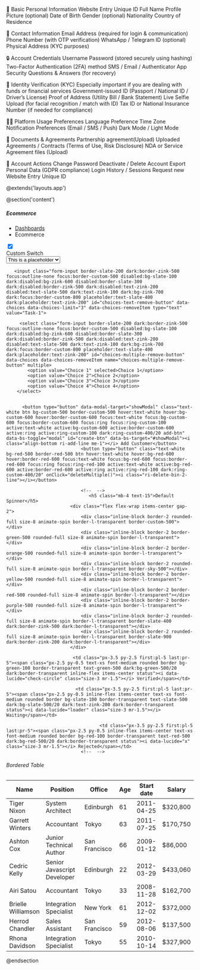 🧑 Basic Personal Information
Website Entry Unique ID
Full Name
Profile Picture (optional)
Date of Birth
Gender (optional)
Nationality
Country of Residence

📱 Contact Information
Email Address (required for login & communication)
Phone Number (with OTP verification)
WhatsApp / Telegram ID (optional)
Physical Address (KYC purposes)

🔒 Account Credentials
Username
Password (stored securely using hashing)
Two-Factor Authentication (2FA) method
SMS / Email / Authenticator App
Security Questions & Answers (for recovery)

🧾 Identity Verification (KYC)
Especially important if you are dealing with funds or financial services
Government-issued ID (Passport / National ID / Driver’s License)
Proof of Address (Utility Bill / Bank Statement)
Live Selfie Upload (for facial recognition / match with ID)
Tax ID or National Insurance Number (if needed for compliance)

👨‍💻 Platform Usage Preferences
Language Preference
Time Zone
Notification Preferences (Email / SMS / Push)
Dark Mode / Light Mode

📁 Documents & Agreements
Partnership agreement(Upload)
Uploaded Agreements / Contracts (Terms of Use, Risk Disclosure)
NDA or Service Agreement files (Upload)

🔄 Account Actions
Change Password
Deactivate / Delete Account
Export Personal Data (GDPR compliance)
Login History / Sessions
Request new Website Entry Unique ID



<!--  -->
@extends('layouts.app')

@section('content')
 <!-- bread crumb -->
<div class="flex flex-col gap-2 py-4 md:flex-row md:items-center print:hidden">
    <div class="grow">
        <h5 class="text-16">Ecommerce</h5>
    </div>
    <ul class="flex items-center gap-2 text-sm font-normal shrink-0">
        <li class="relative before:content-['\ea54'] before:font-remix ltr:before:-right-1 rtl:before:-left-1  before:absolute before:text-[18px] before:-top-[3px] ltr:pr-4 rtl:pl-4 before:text-slate-400 dark:text-zink-200">
            <a href="#!" class="text-slate-400 dark:text-zink-200">Dashboards</a>
        </li>
        <li class="text-slate-700 dark:text-zink-100">
            Ecommerce
        </li>
    </ul>
</div>
<!-- bread crumb End -->

<!-- icon switch start-->
 <div class="flex items-center">
    <div class="relative inline-block w-10 align-middle transition duration-200 ease-in ltr:mr-2 rtl:ml-2">
        <input type="checkbox" name="customIconSwitch" id="customIconSwitch" class="absolute block size-5 transition duration-300 ease-linear border-2 border-slate-200 dark:border-zink-500 rounded-full appearance-none cursor-pointer bg-white/80 dark:bg-zink-600 peer/published checked:bg-white dark:checked:bg-white ltr:checked:right-0 rtl:checked:left-0 checked:bg-none checked:border-custom-500 dark:checked:border-custom-500 arrow-none after:absolute after:text-slate-500 dark:after:text-zink-200 after:content-['\eb99'] after:text-xs after:inset-0 after:flex after:items-center after:justify-center after:font-remix after:leading-none checked:after:text-custom-500 dark:checked:after:text-custom-500 checked:after:content-['\eb7b']" checked>
        <label for="customIconSwitch" class="block h-5 overflow-hidden duration-300 ease-linear border rounded-full cursor-pointer cursor-pointertransition border-slate-200 dark:border-zink-500 bg-slate-200 dark:bg-zink-600 peer-checked/published:bg-custom-500 peer-checked/published:border-custom-500"></label>
    </div>
    <label for="customIconSwitch" class="inline-block text-base font-medium cursor-pointer">Custom Switch</label>
</div>
<!-- icon switch end-->

   <select class="form-input border-slate-200 dark:border-zink-500 focus:outline-none focus:border-custom-500 disabled:bg-slate-100 dark:disabled:bg-zink-600 disabled:border-slate-300 dark:disabled:border-zink-500 dark:disabled:text-zink-200 disabled:text-slate-500 dark:text-zink-100 dark:bg-zink-700 dark:focus:border-custom-800 placeholder:text-slate-400 dark:placeholder:text-zink-200" data-choices name="choices-single-default" id="choices-single-default">
        <option value="">This is a placeholder</option>
        <option value="Choice 1">Choice 1</option>
        <option value="Choice 2">Choice 2</option>
        <option value="Choice 3">Choice 3</option>
    </select>

       <input class="form-input border-slate-200 dark:border-zink-500 focus:outline-none focus:border-custom-500 disabled:bg-slate-100 dark:disabled:bg-zink-600 disabled:border-slate-300 dark:disabled:border-zink-500 dark:disabled:text-zink-200 disabled:text-slate-500 dark:text-zink-100 dark:bg-zink-700 dark:focus:border-custom-800 placeholder:text-slate-400 dark:placeholder:text-zink-200" id="choices-text-remove-button" data-choices data-choices-limit="3" data-choices-removeItem type="text" value="Task-1">

         <select class="form-input border-slate-200 dark:border-zink-500 focus:outline-none focus:border-custom-500 disabled:bg-slate-100 dark:disabled:bg-zink-600 disabled:border-slate-300 dark:disabled:border-zink-500 dark:disabled:text-zink-200 disabled:text-slate-500 dark:text-zink-100 dark:bg-zink-700 dark:focus:border-custom-800 placeholder:text-slate-400 dark:placeholder:text-zink-200" id="choices-multiple-remove-button" data-choices data-choices-removeItem name="choices-multiple-remove-button" multiple>
            <option value="Choice 1" selected>Choice 1</option>
            <option value="Choice 2">Choice 2</option>
            <option value="Choice 3">Choice 3</option>
            <option value="Choice 4">Choice 4</option>
        </select>


          <button type="button" data-modal-target="showModal" class="text-white btn bg-custom-500 border-custom-500 hover:text-white hover:bg-custom-600 hover:border-custom-600 focus:text-white focus:bg-custom-600 focus:border-custom-600 focus:ring focus:ring-custom-100 active:text-white active:bg-custom-600 active:border-custom-600 active:ring active:ring-custom-100 dark:ring-custom-400/20 add-btn" data-bs-toggle="modal" id="create-btn" data-bs-target="#showModal"><i class="align-bottom ri-add-line me-1"></i> Add Customer</button>
                                <button type="button" class="text-white bg-red-500 border-red-500 btn hover:text-white hover:bg-red-600 hover:border-red-600 focus:text-white focus:bg-red-600 focus:border-red-600 focus:ring focus:ring-red-100 active:text-white active:bg-red-600 active:border-red-600 active:ring active:ring-red-100 dark:ring-custom-400/20" onClick="deleteMultiple()"><i class="ri-delete-bin-2-line"></i></button>

                                <!--  -->
                                   <h5 class="mb-4 text-15">Default Spinner</h5>
                            <div class="flex flex-wrap items-center gap-2">
                                <div class="inline-block border-2 rounded-full size-8 animate-spin border-l-transparent border-custom-500"></div>
                                <div class="inline-block border-2 border-green-500 rounded-full size-8 animate-spin border-l-transparent"></div>
                                <div class="inline-block border-2 border-orange-500 rounded-full size-8 animate-spin border-l-transparent"></div>
                                <div class="inline-block border-2 rounded-full size-8 animate-spin border-l-transparent border-sky-500"></div>
                                <div class="inline-block border-2 border-yellow-500 rounded-full size-8 animate-spin border-l-transparent"></div>
                                <div class="inline-block border-2 border-red-500 rounded-full size-8 animate-spin border-l-transparent"></div>
                                <div class="inline-block border-2 border-purple-500 rounded-full size-8 animate-spin border-l-transparent"></div>
                                <div class="inline-block border-2 rounded-full size-8 animate-spin border-l-transparent border-slate-400 dark:border-zink-500 dark:border-l-transparent"></div>
                                <div class="inline-block border-2 rounded-full size-8 animate-spin border-l-transparent border-slate-900 dark:border-zink-200 dark:border-l-transparent"></div>
                            </div>

                             <td class="px-3.5 py-2.5 first:pl-5 last:pr-5"><span class="px-2.5 py-0.5 text-xs font-medium rounded border bg-green-100 border-transparent text-green-500 dark:bg-green-500/20 dark:border-transparent inline-flex items-center status"><i data-lucide="check-circle" class="size-3 mr-1.5"></i> Verified</span></td>

                              <td class="px-3.5 py-2.5 first:pl-5 last:pr-5"><span class="px-2.5 py-0.5 inline-flex items-center text-xs font-medium rounded border bg-slate-100 border-transparent text-slate-500 dark:bg-slate-500/20 dark:text-zink-200 dark:border-transparent status"><i data-lucide="loader" class="size-3 mr-1.5"></i> Waiting</span></td>

                                       <td class="px-3.5 py-2.5 first:pl-5 last:pr-5"><span class="px-2.5 py-0.5 inline-flex items-center text-xs font-medium rounded border bg-red-100 border-transparent text-red-500 dark:bg-red-500/20 dark:border-transparent status"><i data-lucide="x" class="size-3 mr-1.5"></i> Rejected</span></td>
                                <!--  -->

 <div class="card">
                    <div class="card-body">
                        <h6 class="mb-4 text-15">Bordered Table</h6>
                        <table id="borderedTable" class="bordered group" style="width:100%">
                            <thead>
                                <tr>
                                    <th>Name</th>
                                    <th>Position</th>
                                    <th>Office</th>
                                    <th>Age</th>
                                    <th>Start date</th>
                                    <th>Salary</th>
                                </tr>
                            </thead>
                            <tbody>
                                <tr>
                                    <td>Tiger Nixon</td>
                                    <td>System Architect</td>
                                    <td>Edinburgh</td>
                                    <td>61</td>
                                    <td>2011-04-25</td>
                                    <td>$320,800</td>
                                </tr>
                                <tr>
                                    <td>Garrett Winters</td>
                                    <td>Accountant</td>
                                    <td>Tokyo</td>
                                    <td>63</td>
                                    <td>2011-07-25</td>
                                    <td>$170,750</td>
                                </tr>
                                <tr>
                                    <td>Ashton Cox</td>
                                    <td>Junior Technical Author</td>
                                    <td>San Francisco</td>
                                    <td>66</td>
                                    <td>2009-01-12</td>
                                    <td>$86,000</td>
                                </tr>
                                <tr>
                                    <td>Cedric Kelly</td>
                                    <td>Senior Javascript Developer</td>
                                    <td>Edinburgh</td>
                                    <td>22</td>
                                    <td>2012-03-29</td>
                                    <td>$433,060</td>
                                </tr>
                                <tr>
                                    <td>Airi Satou</td>
                                    <td>Accountant</td>
                                    <td>Tokyo</td>
                                    <td>33</td>
                                    <td>2008-11-28</td>
                                    <td>$162,700</td>
                                </tr>
                                <tr>
                                    <td>Brielle Williamson</td>
                                    <td>Integration Specialist</td>
                                    <td>New York</td>
                                    <td>61</td>
                                    <td>2012-12-02</td>
                                    <td>$372,000</td>
                                </tr>
                                <tr>
                                    <td>Herrod Chandler</td>
                                    <td>Sales Assistant</td>
                                    <td>San Francisco</td>
                                    <td>59</td>
                                    <td>2012-08-06</td>
                                    <td>$137,500</td>
                                </tr>
                                <tr>
                                    <td>Rhona Davidson</td>
                                    <td>Integration Specialist</td>
                                    <td>Tokyo</td>
                                    <td>55</td>
                                    <td>2010-10-14</td>
                                    <td>$327,900</td>
                                </tr>
                            </tbody>
                        </table>
                    </div>
                </div><!--end card-->

<div class="grid grid-cols-12 2xl:grid-cols-12 gap-x-5">
    
</div>
<!--end grid-->

@endsection
<!--  -->
